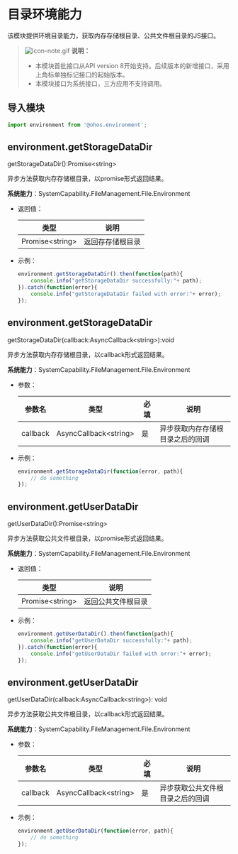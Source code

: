 # 目录环境能力

该模块提供环境目录能力，获取内存存储根目录、公共文件根目录的JS接口。

> ![icon-note.gif](public_sys-resources/icon-note.gif) **说明：**
>
> - 本模块首批接口从API version 8开始支持。后续版本的新增接口，采用上角标单独标记接口的起始版本。
> - 本模块接口为系统接口，三方应用不支持调用。

## 导入模块

```js
import environment from '@ohos.environment';
```

## environment.getStorageDataDir

getStorageDataDir():Promise&lt;string&gt;

异步方法获取内存存储根目录，以promise形式返回结果。

**系统能力**：SystemCapability.FileManagement.File.Environment

- 返回值：

  | 类型                  | 说明             |
  | --------------------- | ---------------- |
  | Promise&lt;string&gt; | 返回存存储根目录 |

- 示例：

  ```js
  environment.getStorageDataDir().then(function(path){
      console.info("getStorageDataDir successfully:"+ path);
  }).catch(function(error){
      console.info("getStorageDataDir failed with error:"+ error);
  });
  ```

## environment.getStorageDataDir

getStorageDataDir(callback:AsyncCallback&lt;string&gt;):void

异步方法获取内存存储根目录，以callback形式返回结果。

**系统能力**：SystemCapability.FileManagement.File.Environment

- 参数：

  | 参数名   | 类型                        | 必填 | 说明                             |
  | -------- | --------------------------- | ---- | -------------------------------- |
  | callback | AsyncCallback&lt;string&gt; | 是   | 异步获取内存存储根目录之后的回调 |

- 示例：

  ```js
  environment.getStorageDataDir(function(error, path){
      // do something
  });
  ```

## environment.getUserDataDir

getUserDataDir():Promise&lt;string&gt;

异步方法获取公共文件根目录，以promise形式返回结果。

**系统能力**：SystemCapability.FileManagement.File.Environment

- 返回值：

  | 类型                  | 说明               |
  | --------------------- | ------------------ |
  | Promise&lt;string&gt; | 返回公共文件根目录 |

- 示例：

  ```js
  environment.getUserDataDir().then(function(path){
      console.info("getUserDataDir successfully:"+ path);
  }).catch(function(error){
      console.info("getUserDataDir failed with error:"+ error);
  });
  ```

## environment.getUserDataDir

getUserDataDir(callback:AsyncCallback&lt;string&gt;): void

异步方法获取公共文件根目录，以callback形式返回结果。

**系统能力**：SystemCapability.FileManagement.File.Environment

- 参数：

  | 参数名   | 类型                        | 必填 | 说明                             |
  | -------- | --------------------------- | ---- | -------------------------------- |
  | callback | AsyncCallback&lt;string&gt; | 是   | 异步获取公共文件根目录之后的回调 |
  
- 示例：

  ```js
  environment.getUserDataDir(function(error, path){
      // do something
  });
  ```

